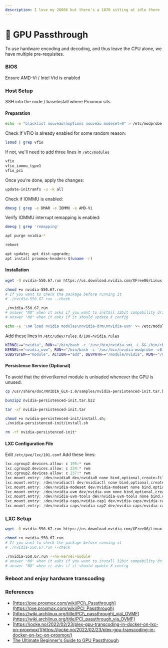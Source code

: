 ```yaml
---
description: I love my 2600X but there's a 1070 sitting at idle there ...
---
```


# 👾 GPU Passthrough

To use hardware encoding and decoding, and thus leave the CPU alone, we have multiple pre-requisites.

### BIOS

Ensure AMD-Vi / Intel Vtd is enabled

### Host Setup

SSH into the node / baseInstall where Proxmox sits.

#### Preparation

```bash
echo -e "blacklist nouveau\noptions nouveau modeset=0" > /etc/modprobe.d/blacklist-nouveau.conf
```

Check if VFIO is already enabled for some random reason:

```sh
lsmod | grep vfio
```

If not, we'll need to add three lines in `/etc/modules`

```bash
vfio
vfio_iommu_type1
vfio_pci
```

Once you're done, apply the changes:

```bash
update-initramfs -u -k all
```

Check if IOMMU is enabled:

```sh
dmesg | grep -e DMAR -e IOMMU -e AMD-Vi
```

Verify IOMMU interrupt remapping is enabled:

```sh
dmesg | grep 'remapping'
```

```bash
apt purge nvidia-*
```

```bash
reboot
```

```bash
apt update; apt dist-upgrade;
apt install proxmox-headers-$(uname -r)
```

#### Installation

```bash
wget -O nvidia-550.67.run https://us.download.nvidia.com/XFree86/Linux-x86_64/550.67/NVIDIA-Linux-x86_64-550.67.run
```

```bash
chmod +x nvidia-550.67.run
# If you want to check the package before running it
# ./nvidia-550.67.run --check

./nvidia-550.67.run
# answer "NO" when it asks if you want to install 32bit compability drivers
# answer "NO" when it asks if it should update X config
```

```bash
echo -e '\n# load nvidia modules\nnvidia-drm\nnvidia-uvm' >> /etc/modules-load.d/modules.conf
```

Add these lines in `/etc/udev/rules.d/100-nvidia.rules`

```bash
KERNEL=="nvidia", RUN+="/bin/bash -c '/usr/bin/nvidia-smi -L && /bin/chmod 666 /dev/nvidia*'"
KERNEL=="nvidia_uvm", RUN+="/bin/bash -c '/usr/bin/nvidia-modprobe -c0 -u && /bin/chmod 0666 /dev/nvidia-uvm*'"
SUBSYSTEM=="module", ACTION=="add", DEVPATH=="/module/nvidia", RUN+="/usr/bin/nvidia-modprobe -m"
```

#### Persistence Service (Optional)

To avoid that the driver/kernel module is unloaded whenever the GPU is unused.

```bash
cp /usr/share/doc/NVIDIA_GLX-1.0/samples/nvidia-persistenced-init.tar.bz2 .
```

```bash
bunzip2 nvidia-persistenced-init.tar.bz2
```

```bash
tar -xf nvidia-persistenced-init.tar
```

```bash
chmod +x nvidia-persistenced-init/install.sh;
./nvidia-persistenced-init/install.sh
```

```bash
rm -rf nvidia-persistenced-init*
```

#### LXC Configuration File

Edit `/etc/pve/lxc/101.conf` Add these lines:

```c
lxc.cgroup2.devices.allow: c 195:* rwm
lxc.cgroup2.devices.allow: c 234:* rwm
lxc.cgroup2.devices.allow: c 237:* rwm
lxc.mount.entry: /dev/nvidia0 dev/nvidia0 none bind,optional,create=file
lxc.mount.entry: /dev/nvidiactl dev/nvidiactl none bind,optional,create=file
lxc.mount.entry: /dev/nvidia-modeset dev/nvidia-modeset none bind,optional,create=file
lxc.mount.entry: /dev/nvidia-uvm dev/nvidia-uvm none bind,optional,create=file
lxc.mount.entry: /dev/nvidia-uvm-tools dev/nvidia-uvm-tools none bind,optional,create=file
lxc.mount.entry: /dev/nvidia-caps/nvidia-cap1 dev/nvidia-caps/nvidia-cap1 none bind,optional,create=file
lxc.mount.entry: /dev/nvidia-caps/nvidia-cap2 dev/nvidia-caps/nvidia-cap2 none bind,optional,create=file
```

### LXC Setup

```bash
wget -O nvidia-550.67.run https://us.download.nvidia.com/XFree86/Linux-x86_64/550.67/NVIDIA-Linux-x86_64-550.67.run
```

```bash
chmod +x nvidia-550.67.run
# If you want to check the package before running it
# ./nvidia-550.67.run --check

./nvidia-550.67.run --no-kernel-module
# answer "NO" when it asks if you want to install 32bit compability drivers
# answer "NO" when it asks if it should update X config
```

### Reboot and enjoy hardware transcoding



### References

* [https://pve.proxmox.com/wiki/PCI\_Passthrough](https://pve.proxmox.com/wiki/PCI_Passthrough)
* [https://wiki.archlinux.org/title/PCI\_passthrough\_via\_OVMF](https://wiki.archlinux.org/title/PCI_passthrough_via_OVMF)
* [https://jocke.no/2022/02/23/plex-gpu-transcoding-in-docker-on-lxc-on-proxmox/](https://jocke.no/2022/02/23/plex-gpu-transcoding-in-docker-on-lxc-on-proxmox/)
* [The Ultimate Beginner's Guide to GPU Passthrough](https://www.reddit.com/r/homelab/comments/b5xpua/the_ultimate_beginners_guide_to_gpu_passthrough/)
